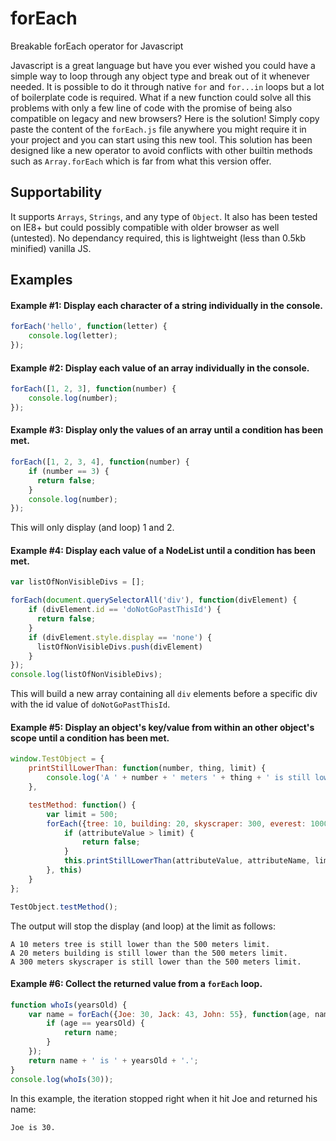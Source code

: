 # forEach
Breakable forEach operator for Javascript



Javascript is a great language but have you ever wished you could have a simple way to loop through any object type and break out of it whenever needed. It is possible to do it through native `for` and `for...in` loops but a lot of boilerplate code is required. What if a new function could solve all this problems with only a few line of code with the promise of being also compatible on legacy and new browsers? Here is the solution! Simply copy paste the content of the `forEach.js` file anywhere you might require it in your project and you can start using this new tool. This solution has been designed like a new operator to avoid conflicts with other builtin methods such as `Array.forEach` which is far from what this version offer.

## Supportability

It supports `Arrays`, `Strings`, and any type of `Object`. It also has been tested on IE8+ but could possibly compatible with older browser as well (untested). No dependancy required, this is lightweight (less than 0.5kb minified) vanilla JS.

## Examples

#### Example #1: Display each character of a string individually in the console.

```javascript
forEach('hello', function(letter) {
    console.log(letter);
});
```

#### Example #2: Display each value of an array individually in the console.

```javascript
forEach([1, 2, 3], function(number) {
    console.log(number);
});
```

#### Example #3: Display only the values of an array until a condition has been met.

```javascript
forEach([1, 2, 3, 4], function(number) {
    if (number == 3) {
      return false;
    }
    console.log(number);
});
```
This will only display (and loop) 1 and 2.

#### Example #4: Display each value of a NodeList until a condition has been met.

```javascript
var listOfNonVisibleDivs = [];

forEach(document.querySelectorAll('div'), function(divElement) {
    if (divElement.id == 'doNotGoPastThisId') {
      return false;
    }
    if (divElement.style.display == 'none') {
      listOfNonVisibleDivs.push(divElement)
    }
});
console.log(listOfNonVisibleDivs);
```
This will build a new array containing all `div` elements before a specific div with the id value of `doNotGoPastThisId`.

#### Example #5: Display an object's key/value from within an other object's scope until a condition has been met.

```javascript
window.TestObject = {
    printStillLowerThan: function(number, thing, limit) {
        console.log('A ' + number + ' meters ' + thing + ' is still lower than the ' + limit + ' meters limit.');
    },

    testMethod: function() {
        var limit = 500;
        forEach({tree: 10, building: 20, skyscraper: 300, everest: 10000}, function(attributeValue, attributeName) {
            if (attributeValue > limit) {
                return false;
            }
            this.printStillLowerThan(attributeValue, attributeName, limit);
        }, this)
    }
};

TestObject.testMethod();
```
The output will stop the display (and loop) at the limit as follows:
```
A 10 meters tree is still lower than the 500 meters limit.
A 20 meters building is still lower than the 500 meters limit.
A 300 meters skyscraper is still lower than the 500 meters limit.
```
#### Example #6: Collect the returned value from a `forEach` loop.
```javascript
function whoIs(yearsOld) {
    var name = forEach({Joe: 30, Jack: 43, John: 55}, function(age, name) {
        if (age == yearsOld) {
            return name;
        }
    });
    return name + ' is ' + yearsOld + '.';
}
console.log(whoIs(30));

```
In this example, the iteration stopped right when it hit Joe and returned his name:
```
Joe is 30.
```
